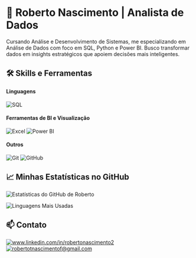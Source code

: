 # 🎲 Roberto Nascimento | Analista de Dados

Cursando Análise e Desenvolvimento de Sistemas, me especializando em Análise de Dados com foco em SQL, Python e Power BI. Busco transformar dados em insights estratégicos que apoiem decisões mais inteligentes.

## 🛠️ Skills e Ferramentas

#### Linguagens
![SQL](https://img.shields.io/badge/SQL-4479A1?style=for-the-badge&logo=postgresql&logoColor=white)

#### Ferramentas de BI e Visualização
![Excel](https://img.shields.io/badge/Excel-217346?style=for-the-badge&logo=microsoftexcel&logoColor=white)
![Power BI](https://img.shields.io/badge/Power_BI-F2C811?style=for-the-badge&logo=powerbi&logoColor=black)


#### Outros
![Git](https://img.shields.io/badge/Git-F05032?style=for-the-badge&logo=git&logoColor=white)
![GitHub](https://img.shields.io/badge/GitHub-181717?style=for-the-badge&logo=github&logoColor=white)

## 📈 Minhas Estatísticas no GitHub

![Estatísticas do GitHub de Roberto](https://github-readme-stats.vercel.app/api?username=rnascmnto&show_icons=true&theme=dracula&include_all_commits=true&count_private=true)

![Linguagens Mais Usadas](https://github-readme-stats.vercel.app/api/top-langs/?username=rnascmnto&layout=compact&langs_count=7&theme=dracula)


## 📫 Contato

<a href="link-do-seu-linkedin" target="_blank">
  <img src="https://img.shields.io/badge/LinkedIn-0A66C2?style=for-the-badge&logo=linkedin&logoColor=white" alt="www.linkedin.com/in/robertonascimento2">
</a>
<a href="mailto:seu-email@exemplo.com" target="_blank">
  <img src="https://img.shields.io/badge/Email-D14836?style=for-the-badge&logo=gmail&logoColor=white" alt="robertotnascimentof@gmail.com">
</a>

